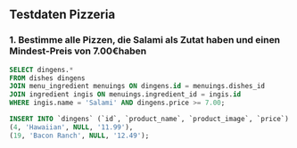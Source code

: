 ## Testdaten Pizzeria
### 1. Bestimme alle Pizzen, die Salami als Zutat haben und einen Mindest-Preis von 7.00€haben 

```sql
SELECT dingens.*
FROM dishes dingens
JOIN menu_ingredient menuings ON dingens.id = menuings.dishes_id
JOIN ingredient ingis ON menuings.ingredient_id = ingis.id
WHERE ingis.name = 'Salami' AND dingens.price >= 7.00;

```
```sql
INSERT INTO `dingens` (`id`, `product_name`, `product_image`, `price`) VALUES
(4, 'Hawaiian', NULL, '11.99'),
(19, 'Bacon Ranch', NULL, '12.49');